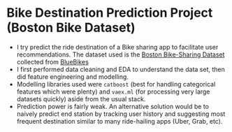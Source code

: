 
# Bike Destination Prediction Project (Boston Bike Dataset)
* I try predict the ride destination of a Bike sharing app to facilitate user recommendations. The dataset used is the [Boston Bike-Sharing Dataset](https://www.kaggle.com/datasets/jackdaoud/bluebikes-in-boston) collected from [BlueBikes](https://bluebikes.com/)
* I first performed data cleaning and EDA to understand the data set, then did feature engineering and modelling.
* Modelling libraries used were `catboost` (best for handling categorical features which were plenty) and `vaex.ml` (for processing very large datasets quickly) aside from the usual stack.
* Prediction power is fairly weak. An alternative solution would be to naively predict end station by tracking user history and suggesting most frequent destination similar to many ride-hailing apps (Uber, Grab, etc).
 
